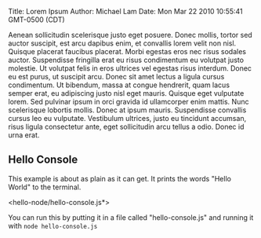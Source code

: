 Title: Lorem Ipsum
Author: Michael Lam
Date: Mon Mar 22 2010 10:55:41 GMT-0500 (CDT)

Aenean sollicitudin scelerisque justo eget posuere. Donec mollis, tortor sed auctor suscipit, est arcu dapibus enim, et convallis lorem velit non nisl. Quisque placerat faucibus placerat. Morbi egestas eros nec risus sodales auctor. Suspendisse fringilla erat eu risus condimentum eu volutpat justo molestie. Ut volutpat felis in eros ultrices vel egestas risus interdum. Donec eu est purus, ut suscipit arcu. Donec sit amet lectus a ligula cursus condimentum. Ut bibendum, massa at congue hendrerit, quam lacus semper erat, eu adipiscing justo nisl eget mauris. Quisque eget vulputate lorem. Sed pulvinar ipsum in orci gravida id ullamcorper enim mattis. Nunc scelerisque lobortis mollis. Donec at ipsum mauris. Suspendisse convallis cursus leo eu vulputate. Vestibulum ultrices, justo eu tincidunt accumsan, risus ligula consectetur ante, eget sollicitudin arcu tellus a odio. Donec id urna erat.

## Hello Console

This example is about as plain as it can get. It prints the words "Hello World" to the terminal.

<hello-node/hello-console.js*>

You can run this by putting it in a file called "hello-console.js" and running it with `node hello-console.js`
